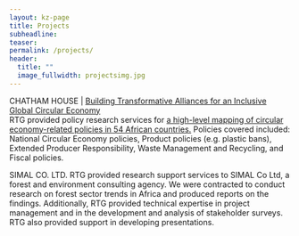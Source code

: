 ```yaml
---
layout: kz-page
title: Projects
subheadline:
teaser:
permalink: /projects/
header:
  title: ""
  image_fullwidth: projectsimg.jpg
---
```


CHATHAM HOUSE | [Building Transformative Alliances for an Inclusive Global Circular Economy][1] \
RTG provided policy research services for [a high-level mapping of circular economy-related policies in 54 African countries.][2] Policies covered included: National Circular Economy policies, Product policies (e.g. plastic bans), Extended Producer Responsibility, Waste Management and Recycling, and Fiscal policies.

SIMAL CO. LTD.
RTG provided research support services to SIMAL Co Ltd, a forest and environment consulting agency. We were contracted to conduct research on forest sector trends in Africa and produced reports on the findings. Additionally, RTG provided technical expertise in project management and in the development and analysis of stakeholder surveys. RTG also provided support in developing presentations.

[1]: https://circulareconomy.earth/about
[2]: https://circulareconomy.earth/
